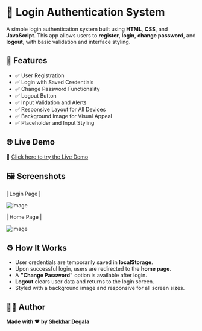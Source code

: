 # 🔐 Login Authentication System

A simple login authentication system built using **HTML**, **CSS**, and **JavaScript**. This app allows users to **register**, **login**, **change password**, and **logout**, with basic validation and interface styling.

## 🚀 Features

- ✅ User Registration  
- ✅ Login with Saved Credentials  
- ✅ Change Password Functionality  
- ✅ Logout Button  
- ✅ Input Validation and Alerts  
- ✅ Responsive Layout for All Devices  
- ✅ Background Image for Visual Appeal  
- ✅ Placeholder and Input Styling  


## 🌐 Live Demo

🔗 [Click here to try the Live Demo](https://Sowjanya223.github.io/OIBSIP/level2-task4/)  

## 🖼️ Screenshots


| Login Page | 

![image](https://github.com/user-attachments/assets/e4f1ddff-39e8-4f3e-86ef-28bf38e841a9)


| Home Page  |

![image](https://github.com/user-attachments/assets/960d1346-94a7-4f13-8a71-1fd129ca5c4f)

## ⚙️ How It Works

- User credentials are temporarily saved in **localStorage**.
- Upon successful login, users are redirected to the **home page**.
- A **"Change Password"** option is available after login.
- **Logout** clears user data and returns to the login screen.
- Styled with a background image and responsive for all screen sizes.



## 🧑‍💻 Author

**Made with ❤️ by [Shekhar Degala](https://github.com/ShekharDegala)**  




